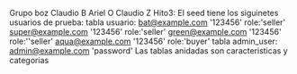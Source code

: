 Grupo  boz
Claudio B
Ariel O
Claudio Z
Hito3:
      El seed tiene los siguinetes usuarios de prueba:
        tabla usuario:
        bat@example.com '123456' role:'seller'
        super@example.com '123456' role:'seller'
        green@example.com '123456' role:''seller'
        aqua@example.com '123456' role:'buyer'
        tabla admin_user:
        admin@example.com 'password'
      Las tablas anidadas son caracteristicas y categorias
